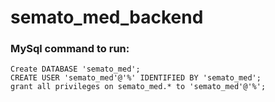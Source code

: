 # semato_med_backend


### MySql command to run:

```mysql
Create DATABASE 'semato_med';
CREATE USER 'semato_med'@'%' IDENTIFIED BY 'semato_med';
grant all privileges on semato_med.* to 'semato_med'@'%';
```

